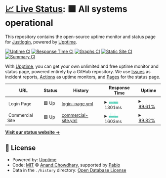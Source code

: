# [📈 Live Status](https://status.justlogin.com): <!--live status--> **🟩 All systems operational**

This repository contains the open-source uptime monitor and status page for [Justlogin](https://status.justlogin.com), powered by [Upptime](https://github.com/upptime/upptime).

[![Uptime CI](https://github.com/justlogincom/status/workflows/Uptime%20CI/badge.svg)](https://github.com/justlogincom/status/actions?query=workflow%3A%22Uptime+CI%22)
[![Response Time CI](https://github.com/justlogincom/status/workflows/Response%20Time%20CI/badge.svg)](https://github.com/justlogincom/status/actions?query=workflow%3A%22Response+Time+CI%22)
[![Graphs CI](https://github.com/justlogincom/status/workflows/Graphs%20CI/badge.svg)](https://github.com/justlogincom/status/actions?query=workflow%3A%22Graphs+CI%22)
[![Static Site CI](https://github.com/justlogincom/status/workflows/Static%20Site%20CI/badge.svg)](https://github.com/justlogincom/status/actions?query=workflow%3A%22Static+Site+CI%22)
[![Summary CI](https://github.com/justlogincom/status/workflows/Summary%20CI/badge.svg)](https://github.com/justlogincom/status/actions?query=workflow%3A%22Summary+CI%22)

With [Upptime](https://upptime.js.org), you can get your own unlimited and free uptime monitor and status page, powered entirely by a GitHub repository. We use [Issues](https://github.com/justlogincom/status/issues) as incident reports, [Actions](https://github.com/justlogincom/status/actions) as uptime monitors, and [Pages](https://status.justlogin.com) for the status page.

<!--start: status pages-->
<!-- This summary is generated by Upptime (https://github.com/upptime/upptime) -->
<!-- Do not edit this manually, your changes will be overwritten -->
<!-- prettier-ignore -->
| URL | Status | History | Response Time | Uptime |
| --- | ------ | ------- | ------------- | ------ |
| <img alt="" src="https://icons.duckduckgo.com/ip3/null.ico" height="13"> Login Page | 🟩 Up | [login-page.yml](https://github.com/justlogincom/status/commits/HEAD/history/login-page.yml) | <details><summary><img alt="Response time graph" src="./graphs/login-page/response-time-week.png" height="20"> 1301ms</summary><br><a href="https://status.justlogin.com/history/login-page"><img alt="Response time 1299" src="https://img.shields.io/endpoint?url=https%3A%2F%2Fraw.githubusercontent.com%2Fjustlogincom%2Fstatus%2FHEAD%2Fapi%2Flogin-page%2Fresponse-time.json"></a><br><a href="https://status.justlogin.com/history/login-page"><img alt="24-hour response time 1317" src="https://img.shields.io/endpoint?url=https%3A%2F%2Fraw.githubusercontent.com%2Fjustlogincom%2Fstatus%2FHEAD%2Fapi%2Flogin-page%2Fresponse-time-day.json"></a><br><a href="https://status.justlogin.com/history/login-page"><img alt="7-day response time 1301" src="https://img.shields.io/endpoint?url=https%3A%2F%2Fraw.githubusercontent.com%2Fjustlogincom%2Fstatus%2FHEAD%2Fapi%2Flogin-page%2Fresponse-time-week.json"></a><br><a href="https://status.justlogin.com/history/login-page"><img alt="30-day response time 1309" src="https://img.shields.io/endpoint?url=https%3A%2F%2Fraw.githubusercontent.com%2Fjustlogincom%2Fstatus%2FHEAD%2Fapi%2Flogin-page%2Fresponse-time-month.json"></a><br><a href="https://status.justlogin.com/history/login-page"><img alt="1-year response time 1299" src="https://img.shields.io/endpoint?url=https%3A%2F%2Fraw.githubusercontent.com%2Fjustlogincom%2Fstatus%2FHEAD%2Fapi%2Flogin-page%2Fresponse-time-year.json"></a></details> | <details><summary><a href="https://status.justlogin.com/history/login-page">99.61%</a></summary><a href="https://status.justlogin.com/history/login-page"><img alt="All-time uptime 99.97%" src="https://img.shields.io/endpoint?url=https%3A%2F%2Fraw.githubusercontent.com%2Fjustlogincom%2Fstatus%2FHEAD%2Fapi%2Flogin-page%2Fuptime.json"></a><br><a href="https://status.justlogin.com/history/login-page"><img alt="24-hour uptime 99.36%" src="https://img.shields.io/endpoint?url=https%3A%2F%2Fraw.githubusercontent.com%2Fjustlogincom%2Fstatus%2FHEAD%2Fapi%2Flogin-page%2Fuptime-day.json"></a><br><a href="https://status.justlogin.com/history/login-page"><img alt="7-day uptime 99.61%" src="https://img.shields.io/endpoint?url=https%3A%2F%2Fraw.githubusercontent.com%2Fjustlogincom%2Fstatus%2FHEAD%2Fapi%2Flogin-page%2Fuptime-week.json"></a><br><a href="https://status.justlogin.com/history/login-page"><img alt="30-day uptime 99.91%" src="https://img.shields.io/endpoint?url=https%3A%2F%2Fraw.githubusercontent.com%2Fjustlogincom%2Fstatus%2FHEAD%2Fapi%2Flogin-page%2Fuptime-month.json"></a><br><a href="https://status.justlogin.com/history/login-page"><img alt="1-year uptime 99.97%" src="https://img.shields.io/endpoint?url=https%3A%2F%2Fraw.githubusercontent.com%2Fjustlogincom%2Fstatus%2FHEAD%2Fapi%2Flogin-page%2Fuptime-year.json"></a></details>
| <img alt="" src="https://icons.duckduckgo.com/ip3/null.ico" height="13"> Commercial Site | 🟩 Up | [commercial-site.yml](https://github.com/justlogincom/status/commits/HEAD/history/commercial-site.yml) | <details><summary><img alt="Response time graph" src="./graphs/commercial-site/response-time-week.png" height="20"> 1603ms</summary><br><a href="https://status.justlogin.com/history/commercial-site"><img alt="Response time 1616" src="https://img.shields.io/endpoint?url=https%3A%2F%2Fraw.githubusercontent.com%2Fjustlogincom%2Fstatus%2FHEAD%2Fapi%2Fcommercial-site%2Fresponse-time.json"></a><br><a href="https://status.justlogin.com/history/commercial-site"><img alt="24-hour response time 1569" src="https://img.shields.io/endpoint?url=https%3A%2F%2Fraw.githubusercontent.com%2Fjustlogincom%2Fstatus%2FHEAD%2Fapi%2Fcommercial-site%2Fresponse-time-day.json"></a><br><a href="https://status.justlogin.com/history/commercial-site"><img alt="7-day response time 1603" src="https://img.shields.io/endpoint?url=https%3A%2F%2Fraw.githubusercontent.com%2Fjustlogincom%2Fstatus%2FHEAD%2Fapi%2Fcommercial-site%2Fresponse-time-week.json"></a><br><a href="https://status.justlogin.com/history/commercial-site"><img alt="30-day response time 1602" src="https://img.shields.io/endpoint?url=https%3A%2F%2Fraw.githubusercontent.com%2Fjustlogincom%2Fstatus%2FHEAD%2Fapi%2Fcommercial-site%2Fresponse-time-month.json"></a><br><a href="https://status.justlogin.com/history/commercial-site"><img alt="1-year response time 1616" src="https://img.shields.io/endpoint?url=https%3A%2F%2Fraw.githubusercontent.com%2Fjustlogincom%2Fstatus%2FHEAD%2Fapi%2Fcommercial-site%2Fresponse-time-year.json"></a></details> | <details><summary><a href="https://status.justlogin.com/history/commercial-site">99.82%</a></summary><a href="https://status.justlogin.com/history/commercial-site"><img alt="All-time uptime 99.59%" src="https://img.shields.io/endpoint?url=https%3A%2F%2Fraw.githubusercontent.com%2Fjustlogincom%2Fstatus%2FHEAD%2Fapi%2Fcommercial-site%2Fuptime.json"></a><br><a href="https://status.justlogin.com/history/commercial-site"><img alt="24-hour uptime 99.93%" src="https://img.shields.io/endpoint?url=https%3A%2F%2Fraw.githubusercontent.com%2Fjustlogincom%2Fstatus%2FHEAD%2Fapi%2Fcommercial-site%2Fuptime-day.json"></a><br><a href="https://status.justlogin.com/history/commercial-site"><img alt="7-day uptime 99.82%" src="https://img.shields.io/endpoint?url=https%3A%2F%2Fraw.githubusercontent.com%2Fjustlogincom%2Fstatus%2FHEAD%2Fapi%2Fcommercial-site%2Fuptime-week.json"></a><br><a href="https://status.justlogin.com/history/commercial-site"><img alt="30-day uptime 99.96%" src="https://img.shields.io/endpoint?url=https%3A%2F%2Fraw.githubusercontent.com%2Fjustlogincom%2Fstatus%2FHEAD%2Fapi%2Fcommercial-site%2Fuptime-month.json"></a><br><a href="https://status.justlogin.com/history/commercial-site"><img alt="1-year uptime 99.59%" src="https://img.shields.io/endpoint?url=https%3A%2F%2Fraw.githubusercontent.com%2Fjustlogincom%2Fstatus%2FHEAD%2Fapi%2Fcommercial-site%2Fuptime-year.json"></a></details>

<!--end: status pages-->

[**Visit our status website →**](https://status.justlogin.com)

## 📄 License

- Powered by: [Upptime](https://github.com/upptime/upptime)
- Code: [MIT](./LICENSE) © [Anand Chowdhary](https://anandchowdhary.com), supported by [Pabio](https://pabio.com)
- Data in the `./history` directory: [Open Database License](https://opendatacommons.org/licenses/odbl/1-0/)
